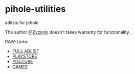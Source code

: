 # pihole-utilities
adlists for pihole

The author [@Zyzonix](https://github.com/Zyzonix/) doesn't takes warranty for functionality. 

RAW-Links: 

 - [FULL ADLIST](https://raw.githubusercontent.com/Zyzonix/pihole-utilities/master/adlists/youtube_ads.txt)
 - [PLAYSTORE](https://github.com/Zyzonix/pihole-utilities/raw/master/adlists/playstore.txt) 
 - [YOUTUBE](https://raw.githubusercontent.com/Zyzonix/pihole-utilities/master/adlists/youtube.txt)
 - [GAMES](https://raw.githubusercontent.com/Zyzonix/pihole-utilities/master/adlists/online_games.txt)

